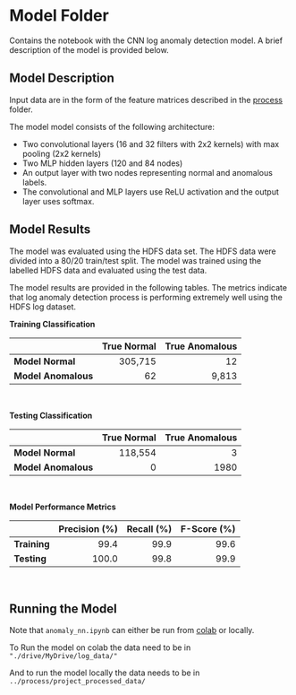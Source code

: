 # Model Folder

Contains the notebook with the CNN log anomaly detection model. A brief description of the model is provided below.

## Model Description

Input data are in the form of the feature matrices described in the [process](../process) folder.

The model model consists of the following architecture:
- Two convolutional layers (16 and 32 filters with 2x2 kernels) with max pooling (2x2 kernels)
- Two MLP hidden layers (120 and 84 nodes)
- An output layer with two nodes representing normal and anomalous labels.
- The convolutional and MLP layers use ReLU activation and the output layer uses softmax.

## Model Results

The model was evaluated using the HDFS data set. The HDFS data were divided into a 80/20 train/test split. The model was trained using the labelled HDFS data and evaluated using the test data.

The model results are provided in the following tables. The metrics indicate that log anomaly detection process is performing extremely well using the HDFS log dataset.

**Training Classification**

|  | True Normal | True Anomalous |
| --- | ---: | ---: |
| **Model Normal** | 305,715 | 12 |
| **Model Anomalous** | 62 | 9,813 |

<br>

**Testing Classification**

|  | True Normal | True Anomalous |
| --- | ---: | ---: |
| **Model Normal** | 118,554 | 3 |
| **Model Anomalous** | 0 | 1980 |

<br>

**Model Performance Metrics**

|  | Precision (%) | Recall (%) | F-Score (%) |
| --- | ---: | ---: | ---: |
| **Training** | 99.4 | 99.9 | 99.6
| **Testing** | 100.0 | 99.8 | 99.9

<br>

## Running the Model

Note that `anomaly_nn.ipynb` can either be run from [colab](https://colab.research.google.com/) or locally.

To Run the model on colab the data need to be in `"./drive/MyDrive/log_data/"`

And to run the model locally the data needs to be in `../process/project_processed_data/`
